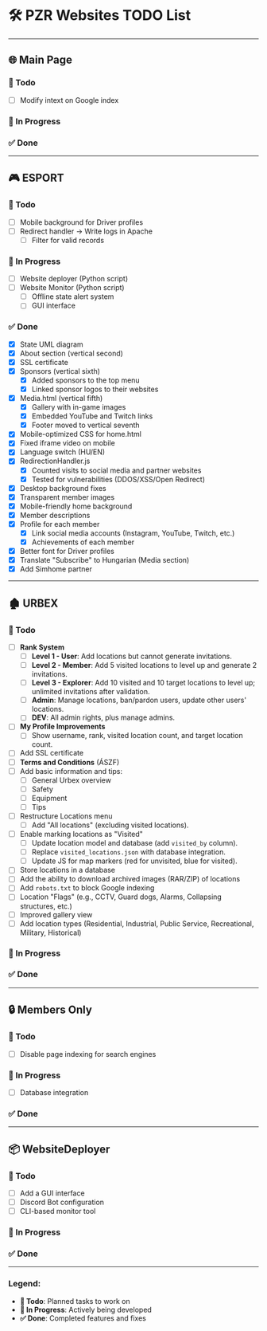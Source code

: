 # 🛠️ PZR Websites TODO List

---

## 🌐 **Main Page**

### 📝 Todo
- [ ] Modify intext on Google index

### 🔄 In Progress

### ✅ Done

---

## 🎮 **ESPORT**

### 📝 Todo
- [ ] Mobile background for Driver profiles
- [ ] Redirect handler -> Write logs in Apache
    - [ ] Filter for valid records

### 🔄 In Progress
- [ ] Website deployer (Python script)
- [ ] Website Monitor (Python script)
    - [ ] Offline state alert system
    - [ ] GUI interface

### ✅ Done
- [x] State UML diagram
- [x] About section (vertical second)
- [x] SSL certificate
- [x] Sponsors (vertical sixth)
    - [x] Added sponsors to the top menu
    - [x] Linked sponsor logos to their websites
- [x] Media.html (vertical fifth)
    - [x] Gallery with in-game images
    - [x] Embedded YouTube and Twitch links
    - [x] Footer moved to vertical seventh
- [x] Mobile-optimized CSS for home.html
- [x] Fixed iframe video on mobile
- [x] Language switch (HU/EN)
- [x] RedirectionHandler.js
    - [x] Counted visits to social media and partner websites
    - [x] Tested for vulnerabilities (DDOS/XSS/Open Redirect)
- [x] Desktop background fixes
- [x] Transparent member images
- [x] Mobile-friendly home background
- [x] Member descriptions
- [x] Profile for each member
    - [x] Link social media accounts (Instagram, YouTube, Twitch, etc.)
    - [x] Achievements of each member
- [x] Better font for Driver profiles
- [x] Translate "Subscribe" to Hungarian (Media section)
- [x] Add Simhome partner

---

## 🏚️ **URBEX**

### 📝 Todo
- [ ] **Rank System**
    - [ ] **Level 1 - User**: Add locations but cannot generate invitations.
    - [ ] **Level 2 - Member**: Add 5 visited locations to level up and generate 2 invitations.
    - [ ] **Level 3 - Explorer**: Add 10 visited and 10 target locations to level up; unlimited invitations after validation.
    - [ ] **Admin**: Manage locations, ban/pardon users, update other users' locations.
    - [ ] **DEV**: All admin rights, plus manage admins.
- [ ] **My Profile Improvements**
    - [ ] Show username, rank, visited location count, and target location count.
- [ ] Add SSL certificate
- [ ] **Terms and Conditions** (ÁSZF)
- [ ] Add basic information and tips:
    - [ ] General Urbex overview
    - [ ] Safety
    - [ ] Equipment
    - [ ] Tips
- [ ] Restructure Locations menu
    - [ ] Add "All locations" (excluding visited locations).
- [ ] Enable marking locations as "Visited"
    - [ ] Update location model and database (add `visited_by` column).
    - [ ] Replace `visited_locations.json` with database integration.
    - [ ] Update JS for map markers (red for unvisited, blue for visited).
- [ ] Store locations in a database
- [ ] Add the ability to download archived images (RAR/ZIP) of locations
- [ ] Add `robots.txt` to block Google indexing
- [ ] Location "Flags" (e.g., CCTV, Guard dogs, Alarms, Collapsing structures, etc.)
- [ ] Improved gallery view
- [ ] Add location types (Residential, Industrial, Public Service, Recreational, Military, Historical)

### 🔄 In Progress

### ✅ Done

---

## 🔒 **Members Only**

### 📝 Todo
- [ ] Disable page indexing for search engines

### 🔄 In Progress

- [ ] Database integration

### ✅ Done

---

## 📦 **WebsiteDeployer**

### 📝 Todo
- [ ] Add a GUI interface
- [ ] Discord Bot configuration
- [ ] CLI-based monitor tool

### 🔄 In Progress

### ✅ Done

---

### Legend:
- **📝 Todo**: Planned tasks to work on
- **🔄 In Progress**: Actively being developed
- **✅ Done**: Completed features and fixes
